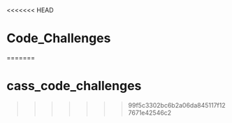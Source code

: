 <<<<<<< HEAD
# Code_Challenges
=======
# cass_code_challenges
>>>>>>> 99f5c3302bc6b2a06da845117f127671e42546c2
